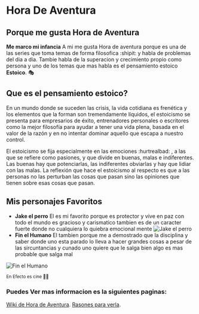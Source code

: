 # Hora De Aventura
## Porque me gusta Hora de Aventura
**Me marco mi infancia**
A mi me gusta Hora de aventura porque es una de las series que toma temas de forma filosofica :shipit: y habla de problemas del dia a dia.
Tambie habla de la superacion y crecimiento propio como persona y uno de los temas que mas habla es el pensamiento estoico **Estoico**. :performing_arts:

## Que es el pensamiento estoico?
En un mundo donde se suceden las crisis, la vida cotidiana es frenética y los elementos que la forman son tremendamente líquidos, el estoicismo se presenta para empresarios de éxito, entrenadores personales o escritores como la mejor filosofía para ayudar a tener una vida plena, basada en el valor de la razón y en no intentar dominar aquello que escapa a nuestro control.

El estoicismo se fija especialmente en las emociones :hurtrealbad: , a las que se refiere como pasiones, y que divide en buenas, malas e indiferentes. Las buenas hay que potenciarlas, las indiferentes obviarlas y hay que lidiar con las malas. La reflexión que hace el estoicismo al respecto es que a las personas no las perturban las cosas que pasan sino las opiniones que tienen sobre esas cosas que pasan.
## Mis personajes Favoritos
- **Jake el perro**
El es mi favorito porque es protector y vive en paz con todo el mundo es gracioso y carismatico 
tambien es de un caracter fuerte donde no cualquiera lo quiebra emocional mente 
![Jake el perro](https://i.pinimg.com/564x/a2/51/c1/a251c17ebbc2956cb48246a6d6258f01.jpg)
- **Fin el Humano**
El tambien porque me a demostrado que la disciplina y saber donde uno esta parado lo lleva a hacer grandes cosas a pesar de las sircuntancias y cunado uno quiere que le salga bien algo es mas probable que salga mal 

![Fin el Humano](https://external-preview.redd.it/cmY9QZFhDKfoNrnlfvFz6g56kcSbvn4QeDTkqyk0Pyc.jpg?auto=webp&s=abc203acbbff160f0d649e4b99a4d45c15a752cb)

<sub>En Efecto es cine :monocle_face::wine_glass:</sub> 
### Puedes Ver mas informacion es la siguientes paginas:
[Wiki de Hora de Aventura](https://horadeaventura.fandom.com/es/wiki/Lista_de_Episodios_de_Hora_de_Aventura).
[Rasones para verla](https://hipertextual.com/2018/09/hora-aventura-importancia).


 
